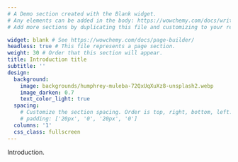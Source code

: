 ```yaml
---
# A Demo section created with the Blank widget.
# Any elements can be added in the body: https://wowchemy.com/docs/writing-markdown-latex/
# Add more sections by duplicating this file and customizing to your requirements.

widget: blank # See https://wowchemy.com/docs/page-builder/
headless: true # This file represents a page section.
weight: 30 # Order that this section will appear.
title: Introduction title
subtitle: ''
design:
  background:
    image: backgrounds/humphrey-muleba-72QxUqXuXz8-unsplash2.webp
    image_darken: 0.7
    text_color_light: true
  spacing:
    # Customize the section spacing. Order is top, right, bottom, left.
    # padding: ['20px', '0', '20px', '0']
  columns: '1'
  css_class: fullscreen
---
```


Introduction.